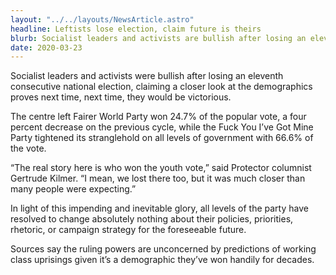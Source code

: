 ```yaml
---
layout: "../../layouts/NewsArticle.astro"
headline: Leftists lose election, claim future is theirs
blurb: Socialist leaders and activists are bullish after losing an eleventh consecutive national election, claiming a closer look at the demographics proves next time, next time, they will be victorious.
date: 2020-03-23
---
```


Socialist leaders and activists were bullish after losing an eleventh consecutive national election, claiming a closer look at the demographics proves next time, next time, they would be victorious.

The centre left Fairer World Party won 24.7% of the popular vote, a four percent decrease on the previous cycle, while the Fuck You I’ve Got Mine Party tightened its stranglehold on all levels of government with 66.6% of the vote.

“The real story here is who won the youth vote,” said Protector columnist Gertrude Kilmer. “I mean, we lost there too, but it was much closer than many people were expecting.”

In light of this impending and inevitable glory, all levels of the party have resolved to change absolutely nothing about their policies, priorities, rhetoric, or campaign strategy for the foreseeable future.

Sources say the ruling powers are unconcerned by predictions of working class uprisings given it’s a demographic they’ve won handily for decades.
